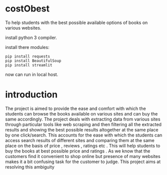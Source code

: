 # costObest

To help students with the best possible available options of books on various websites.

install python 3 compiler.
  
  install there modules: 
  
    pip install requests 
    pip install BeautifulSoup 
    pip install streamlit 


now can run in local host.


# introduction
  
  The project is aimed to provide the ease and comfort with which the students can browse the
books available on various sites and can buy the same accordingly. The project deals with
extracting data from various sites through particular tools like web scraping and then filtering all 
the extracted results and showing the best possible results altogether at the same place by one 
click/search. This accounts for the ease with which the students can access search results of 
different sites and comparing them at the same place on the basis of price , reviews , ratings etc 
. This will help students to buy the books at best possible price and ratings . As we know that 
the customers find it convenient to shop online but presence of many websites makes it a bit 
confusing task for the customer to judge. This project aims at resolving this ambiguity





    
